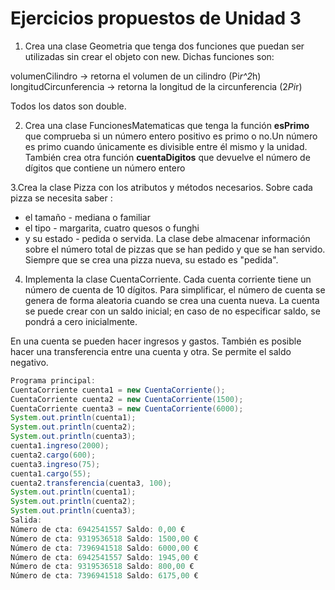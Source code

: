 # Ejercicios propuestos de Unidad 3 

1. Crea una clase Geometria que tenga dos funciones que puedan ser utilizadas sin crear el objeto con new.
Dichas funciones son:

volumenCilindro -> retorna el volumen de un cilindro (Pi*r^2*h)
longitudCircunferencia -> retorna la longitud de la circunferencia (2*Pi*r)

Todos los datos son double.

2. Crea una clase FuncionesMatematicas que tenga la función **esPrimo** que comprueba si un número entero positivo es primo o no.Un número es primo cuando únicamente es divisible entre él mismo y la unidad. También crea otra función **cuentaDigitos** que devuelve el número de dígitos que contiene un número entero

3.Crea la clase Pizza con los atributos y métodos necesarios. Sobre cada pizza se necesita saber :
* el tamaño - mediana o familiar 
* el tipo - margarita, cuatro quesos o funghi 
* y su estado - pedida o servida. 
La clase debe almacenar información sobre el número total de pizzas que se han pedido y que se han servido. Siempre que se crea una pizza nueva, su estado es "pedida".

4. Implementa la clase CuentaCorriente. Cada cuenta corriente tiene un número de cuenta de 10 dígitos. Para simplificar, el número de cuenta se genera de forma aleatoria cuando se crea una cuenta nueva. La cuenta se puede crear con un saldo inicial; en caso de no especificar saldo, se pondrá a cero inicialmente.

En una cuenta se pueden hacer ingresos y gastos. También es posible hacer una transferencia entre una cuenta y otra. Se permite el saldo negativo.

```java
Programa principal:
CuentaCorriente cuenta1 = new CuentaCorriente();
CuentaCorriente cuenta2 = new CuentaCorriente(1500);
CuentaCorriente cuenta3 = new CuentaCorriente(6000);
System.out.println(cuenta1);
System.out.println(cuenta2);
System.out.println(cuenta3);
cuenta1.ingreso(2000);
cuenta2.cargo(600);
cuenta3.ingreso(75);
cuenta1.cargo(55);
cuenta2.transferencia(cuenta3, 100);
System.out.println(cuenta1);
System.out.println(cuenta2);
System.out.println(cuenta3);
Salida:
Número de cta: 6942541557 Saldo: 0,00 €
Número de cta: 9319536518 Saldo: 1500,00 €
Número de cta: 7396941518 Saldo: 6000,00 €
Número de cta: 6942541557 Saldo: 1945,00 €
Número de cta: 9319536518 Saldo: 800,00 €
Número de cta: 7396941518 Saldo: 6175,00 €
```
